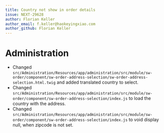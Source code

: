 ```yaml
---
title: Country not show in order details
issue: NEXT-29628
author: Florian Keller
author_email: f.keller@haokeyingxiao.com
author_github: Florian Keller
---
```

# Administration
* Changed `src/Administration/Resources/app/administration/src/module/sw-order/component/sw-order-address-selection/sw-order-address-selection.html.twig` and added translated country to select.
* Changed `src/Administration/Resources/app/administration/src/module/sw-order/component/sw-order-address-selection/index.js` to load the country with the address.
* Changed `src/Administration/Resources/app/administration/src/module/sw-order/component/sw-order-address-selection/index.js` to void display null, when zipcode is not set.

